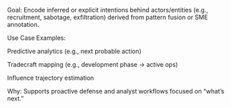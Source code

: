 Goal: Encode inferred or explicit intentions behind actors/entities (e.g., recruitment, sabotage, exfiltration) derived from pattern fusion or SME annotation.

Use Case Examples:

Predictive analytics (e.g., next probable action)

Tradecraft mapping (e.g., development phase → active ops)

Influence trajectory estimation

Why: Supports proactive defense and analyst workflows focused on “what’s next.”